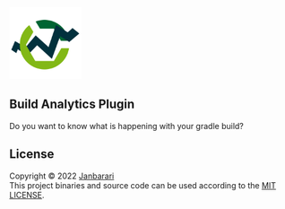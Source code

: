 <img src="plugin-logo.png" alt="plugin logo" width="128"/>

## Build Analytics Plugin
Do you want to know what is happening with your gradle build?


License
---
Copyright © 2022 [Janbarari](https://github.com/janbarari)  
This project binaries and source code can be used according to the [MIT LICENSE](https://github.com/janbarari/gradle-analytics-plugin/blob/main/LICENSE).
